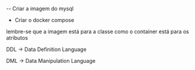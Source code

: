 -- Criar a imagem do mysql
- Criar o docker compose 

lembre-se que a imagem está para a classe como o container está para os atributos

DDL -> Data Definition Language

DML -> Data Manipulation Language
